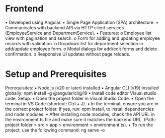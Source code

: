# Frontend
•	Developed using Angular.
•	Single Page Application (SPA) architecture.
•	Communicates with backend API via HTTP client services (EmployeeService and DepartmentService).
•	Features:
o	Employee list view with pagination and search.
o	Form for adding and updating employee records with validation.
o	Dropdown list for department selection in add/update employee form.
o	Modal dialogs for add/edit forms and delete confirmation.
o	Responsive UI updates without page reloads.

# Setup and Prerequisites
Prerequisites:
•	Node.js (v20 or later) installed
•	Angular CLI (v19) installed globally: npm install -g @angular/cli@19
•	Install code editor Visual studio code.
Setup:
•	Open the project folder in Visual Studio Code.
•	Open the terminal in VS Code (shortcut: Ctrl + J).
•	In the terminal, ensure you are in the correct project folder. If yes, run: npm install, to install dependencies and node modules.
•	After installing node modules, check the API URL in the environment.ts file and make sure it matches the backend URL. (Path: project folder > src > app > environment > environment.ts).
•	To run the project, use the following command: ng serve -o
